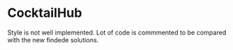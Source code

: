 # CocktailHub

Style is not well implemented.
Lot of code is commmented to be compared with the new findede solutions.
